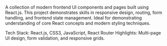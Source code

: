 A collection of modern frontend UI components and pages built using React.js. This project demonstrates skills in responsive design, routing, form handling, and frontend state management. Ideal for demonstrating understanding of core React concepts and modern styling techniques.

Tech Stack: React.js, CSS3, JavaScript, React Router
Highlights: Multi-page UI design, form validation, and responsive grids.
